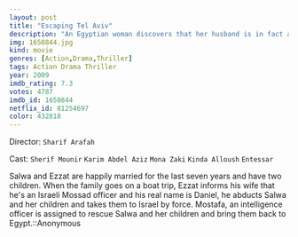 ```yaml
---
layout: post
title: "Escaping Tel Aviv"
description: "An Egyptian woman discovers that her husband is in fact a Jewish Mossad agent working for Israel. He takes her and their two children to Israel by force and tries to convince her to live with him by force. Mostafa, an Egyptian Intelligence Agent sent by SSI, travels to Israel and tries to help Salwa return to Egypt..."
img: 1650844.jpg
kind: movie
genres: [Action,Drama,Thriller]
tags: Action Drama Thriller 
year: 2009
imdb_rating: 7.3
votes: 4787
imdb_id: 1650844
netflix_id: 81254697
color: 432818
---
```

Director: `Sharif Arafah`  

Cast: `Sherif Mounir` `Karim Abdel Aziz` `Mona Zaki` `Kinda Alloush` `Entessar` 

Salwa and Ezzat are happily married for the last seven years and have two children. When the family goes on a boat trip, Ezzat informs his wife that he's an Israeli Mossad officer and his real name is Daniel, he abducts Salwa and her children and takes them to Israel by force. Mostafa, an intelligence officer is assigned to rescue Salwa and her children and bring them back to Egypt.::Anonymous